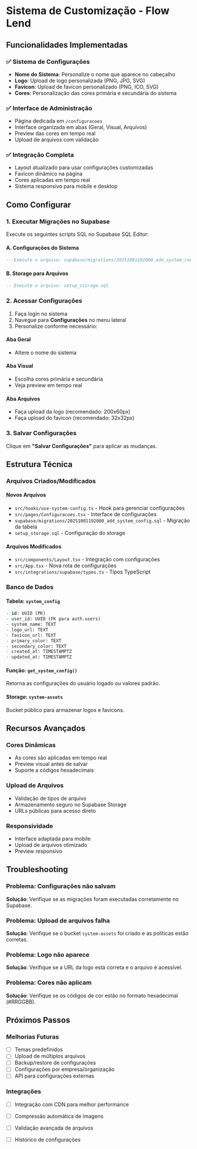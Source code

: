 # Sistema de Customização - Flow Lend

## Funcionalidades Implementadas

### ✅ Sistema de Configurações
- **Nome do Sistema**: Personalize o nome que aparece no cabeçalho
- **Logo**: Upload de logo personalizada (PNG, JPG, SVG)
- **Favicon**: Upload de favicon personalizado (PNG, ICO, SVG)
- **Cores**: Personalização das cores primária e secundária do sistema

### ✅ Interface de Administração
- Página dedicada em `/configuracoes`
- Interface organizada em abas (Geral, Visual, Arquivos)
- Preview das cores em tempo real
- Upload de arquivos com validação

### ✅ Integração Completa
- Layout atualizado para usar configurações customizadas
- Favicon dinâmico na página
- Cores aplicadas em tempo real
- Sistema responsivo para mobile e desktop

## Como Configurar

### 1. Executar Migrações no Supabase

Execute os seguintes scripts SQL no Supabase SQL Editor:

#### A. Configurações do Sistema
```sql
-- Execute o arquivo: supabase/migrations/20251001192000_add_system_config.sql
```

#### B. Storage para Arquivos
```sql
-- Execute o arquivo: setup_storage.sql
```

### 2. Acessar Configurações

1. Faça login no sistema
2. Navegue para **Configurações** no menu lateral
3. Personalize conforme necessário:

#### Aba Geral
- Altere o nome do sistema

#### Aba Visual
- Escolha cores primária e secundária
- Veja preview em tempo real

#### Aba Arquivos
- Faça upload da logo (recomendado: 200x60px)
- Faça upload do favicon (recomendado: 32x32px)

### 3. Salvar Configurações

Clique em **"Salvar Configurações"** para aplicar as mudanças.

## Estrutura Técnica

### Arquivos Criados/Modificados

#### Novos Arquivos
- `src/hooks/use-system-config.ts` - Hook para gerenciar configurações
- `src/pages/Configuracoes.tsx` - Interface de configurações
- `supabase/migrations/20251001192000_add_system_config.sql` - Migração da tabela
- `setup_storage.sql` - Configuração do storage

#### Arquivos Modificados
- `src/components/Layout.tsx` - Integração com configurações
- `src/App.tsx` - Nova rota de configurações
- `src/integrations/supabase/types.ts` - Tipos TypeScript

### Banco de Dados

#### Tabela: `system_config`
```sql
- id: UUID (PK)
- user_id: UUID (FK para auth.users)
- system_name: TEXT
- logo_url: TEXT
- favicon_url: TEXT
- primary_color: TEXT
- secondary_color: TEXT
- created_at: TIMESTAMPTZ
- updated_at: TIMESTAMPTZ
```

#### Função: `get_system_config()`
Retorna as configurações do usuário logado ou valores padrão.

#### Storage: `system-assets`
Bucket público para armazenar logos e favicons.

## Recursos Avançados

### Cores Dinâmicas
- As cores são aplicadas em tempo real
- Preview visual antes de salvar
- Suporte a códigos hexadecimais

### Upload de Arquivos
- Validação de tipos de arquivo
- Armazenamento seguro no Supabase Storage
- URLs públicas para acesso direto

### Responsividade
- Interface adaptada para mobile
- Upload de arquivos otimizado
- Preview responsivo

## Troubleshooting

### Problema: Configurações não salvam
**Solução**: Verifique se as migrações foram executadas corretamente no Supabase.

### Problema: Upload de arquivos falha
**Solução**: Verifique se o bucket `system-assets` foi criado e as políticas estão corretas.

### Problema: Logo não aparece
**Solução**: Verifique se a URL da logo está correta e o arquivo é acessível.

### Problema: Cores não aplicam
**Solução**: Verifique se os códigos de cor estão no formato hexadecimal (#RRGGBB).

## Próximos Passos

### Melhorias Futuras
- [ ] Temas predefinidos
- [ ] Upload de múltiplos arquivos
- [ ] Backup/restore de configurações
- [ ] Configurações por empresa/organização
- [ ] API para configurações externas

### Integrações
- [ ] Integração com CDN para melhor performance
- [ ] Compressão automática de imagens
- [ ] Validação avançada de arquivos
- [ ] Histórico de configurações

